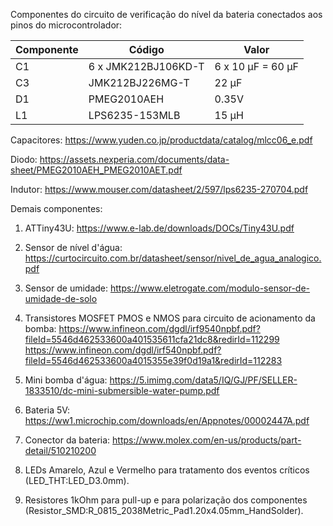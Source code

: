 Componentes do circuito de verificação do nível da bateria conectados aos pinos do microcontrolador:

|Componente|Código|Valor|
|--|--|--|
|C1|6 x JMK212BJ106KD-T|6 x 10 µF = 60 µF|
|C3|JMK212BJ226MG-T|22 µF|
|D1|PMEG2010AEH|0.35V|
|L1|LPS6235-153MLB|15 µH|

Capacitores: https://www.yuden.co.jp/productdata/catalog/mlcc06_e.pdf

Diodo: https://assets.nexperia.com/documents/data-sheet/PMEG2010AEH_PMEG2010AET.pdf

Indutor: https://www.mouser.com/datasheet/2/597/lps6235-270704.pdf

Demais componentes:

1. ATTiny43U: https://www.e-lab.de/downloads/DOCs/Tiny43U.pdf

1. Sensor de nível d'água: https://curtocircuito.com.br/datasheet/sensor/nivel_de_agua_analogico.pdf

1. Sensor de umidade: https://www.eletrogate.com/modulo-sensor-de-umidade-de-solo

4. Transistores MOSFET PMOS e NMOS para circuito de acionamento da bomba:
https://www.infineon.com/dgdl/irf9540npbf.pdf?fileId=5546d462533600a401535611cfa21dc8&redirId=112299
https://www.infineon.com/dgdl/irf540npbf.pdf?fileId=5546d462533600a4015355e39f0d19a1&redirId=112283

5. Mini bomba d'água: https://5.imimg.com/data5/IQ/GJ/PF/SELLER-1833510/dc-mini-submersible-water-pump.pdf

6. Bateria 5V: https://ww1.microchip.com/downloads/en/Appnotes/00002447A.pdf

7. Conector da bateria: https://www.molex.com/en-us/products/part-detail/510210200

8. LEDs Amarelo, Azul e Vermelho para tratamento dos eventos críticos (LED_THT:LED_D3.0mm).

9. Resistores 1kOhm para pull-up e para polarização dos componentes (Resistor_SMD:R_0815_2038Metric_Pad1.20x4.05mm_HandSolder).